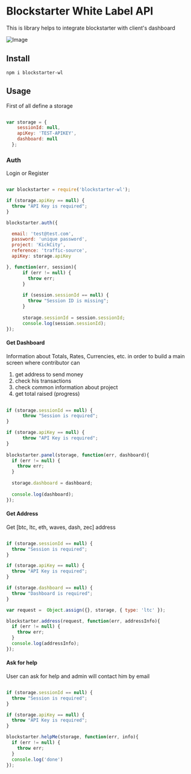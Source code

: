 # Blockstarter White Label API

This is library helps to integrate blockstarter with client's dashboard

![Image](http://res.cloudinary.com/nixar-work/image/upload/v1505169189/21267790_1639557839387601_1827861287_o.png)

## Install 

```
npm i blockstarter-wl
```

## Usage

First of all define a storage

```Javascript

var storage = {
    sessionId: null,
    apiKey: 'TEST-APIKEY',
    dashboard: null
  };

```

### Auth

Login or Register

```Javascript

var blockstarter = require('blockstarter-wl');

if (storage.apiKey == null) {
  throw "API Key is required";
}

blockstarter.auth({

  email: 'test@test.com',
  password: 'unique password',
  project: 'KickCity',
  reference: 'traffic-source',
  apiKey: storage.apiKey

}, function(err, session){
      if (err != null) {
        throw err;
      }
      
      if (session.sessionId == null) {
        throw "Session ID is missing";
      }
      
      storage.sessionId = session.sessionId;
      console.log(session.sessionId);
});

```

####  Get Dashboard

Information about Totals, Rates, Currencies, etc. in order to build a main screen where contributor can 

1. get address to send money
2. check his transactions
3. check common information about project
4. get total raised (progress)

```Javascript
  
if (storage.sessionId == null) {
      throw "Session is required";
}

if (storage.apiKey == null) {
      throw "API Key is required";
}
    
blockstarter.panel(storage, function(err, dashboard){
  if (err != null) {
    throw err;
  }
  
  storage.dashboard = dashboard;
  
  console.log(dashboard);
});
```  

####  Get Address

Get [btc, ltc, eth, waves, dash, zec] address
  

```Javascript

if (storage.sessionId == null) {
  throw "Session is required";
}

if (storage.apiKey == null) {
  throw "API Key is required";
}

if (storage.dashboard == null) {
  throw "Dashboard is required";
}

var request =  Object.assign({}, storage, { type: 'ltc' });

blockstarter.address(request, function(err, addressInfo){
  if (err != null) {
    throw err;
  }
  console.log(addressInfo);
});

```

####  Ask for help

User can ask for help and admin will contact him by email

```Javascript

if (storage.sessionId == null) {
  throw "Session is required";
}

if (storage.apiKey == null) {
  throw "API Key is required";
}

blockstarter.helpMe(storage, function(err, info){
  if (err != null) {
    throw err;
  }
  console.log('done')
});

```
